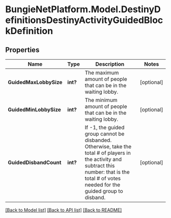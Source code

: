 # BungieNetPlatform.Model.DestinyDefinitionsDestinyActivityGuidedBlockDefinition
## Properties

Name | Type | Description | Notes
------------ | ------------- | ------------- | -------------
**GuidedMaxLobbySize** | **int?** | The maximum amount of people that can be in the waiting lobby. | [optional] 
**GuidedMinLobbySize** | **int?** | The minimum amount of people that can be in the waiting lobby. | [optional] 
**GuidedDisbandCount** | **int?** | If -1, the guided group cannot be disbanded. Otherwise, take the total # of players in the activity and subtract this number: that is the total # of votes needed for the guided group to disband. | [optional] 

[[Back to Model list]](../README.md#documentation-for-models) [[Back to API list]](../README.md#documentation-for-api-endpoints) [[Back to README]](../README.md)


